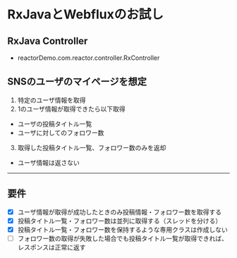 # RxJavaとWebfluxのお試し

## RxJava Controller
- reactorDemo.com.reactor.controller.RxController
## SNSのユーザのマイページを想定
1. 特定のユーザ情報を取得
2. 1のユーザ情報が取得できたら以下取得
- ユーザの投稿タイトル一覧
- ユーザに対してのフォロワー数
3. 取得した投稿タイトル一覧、フォロワー数のみを返却
- ユーザ情報は返さない

---


## 要件
- [X] ユーザ情報が取得が成功したときのみ投稿情報・フォロワー数を取得する
- [X] 投稿タイトル一覧・フォロワー数は並列に取得する（スレッドを分ける）
- [X] 投稿タイトル一覧・フォロワー数を保持するような専用クラスは作成しない
- [ ] フォロワー数の取得が失敗した場合でも投稿タイトル一覧が取得できれば、レスポンスは正常に返す
